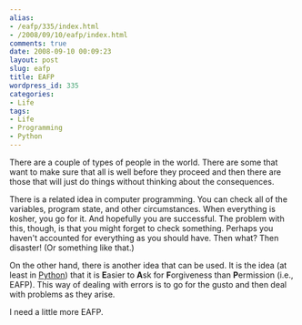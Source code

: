 ```yaml
---
alias:
- /eafp/335/index.html
- /2008/09/10/eafp/index.html
comments: true
date: 2008-09-10 00:09:23
layout: post
slug: eafp
title: EAFP
wordpress_id: 335
categories:
- Life
tags:
- Life
- Programming
- Python
---
```


There are a couple of types of people in the world.  There are some that want to make sure that all is well before they proceed and then there are those that will just do things without thinking about the consequences.

There is a related idea in computer programming.  You can check all of the variables, program state, and other circumstances.  When everything is kosher, you go for it.  And hopefully you are successful.  The problem with this, though, is that you might forget to check something.  Perhaps you haven't accounted for everything as you should have.  Then what?  Then disaster!  (Or something like that.)

On the other hand, there is another idea that can be used.  It is the idea (at least in [Python](http://python.org/)) that it is **E**asier to **A**sk for **F**orgiveness than **P**ermission (i.e., EAFP).  This way of dealing with errors is to go for the gusto and then deal with problems as they arise.

I need a little more EAFP.
